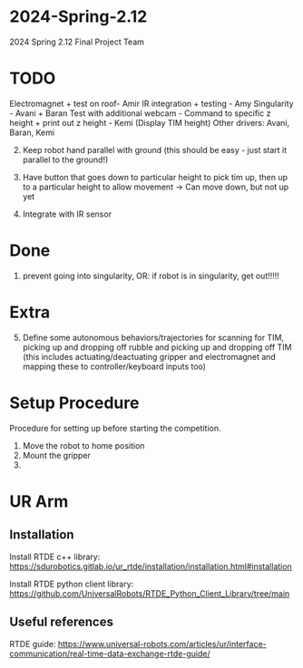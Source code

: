 # 2024-Spring-2.12
2024 Spring 2.12 Final Project Team


# TODO
Electromagnet + test on roof- Amir 
IR integration + testing - Amy
Singularity - Avani + Baran
Test with additional webcam - 
Command to specific z height + print out z height - Kemi (Display TIM height)
Other drivers: Avani, Baran, Kemi


2. Keep robot hand parallel with ground (this should be easy - just start it parallel to the ground!)
3. Have button that goes down to particular height to pick tim up, then up to a particular height to allow movement -> Can move down, but not up yet

4. Integrate with IR sensor


# Done
1. prevent going into singularity, OR: if robot is in singularity, get out!!!!!



# Extra
5. Define some autonomous behaviors/trajectories for scanning for TIM, picking up and dropping off rubble and picking up and dropping off TIM 
(this includes actuating/deactuating gripper and electromagnet and mapping these to controller/keyboard inputs too)


# Setup Procedure 
Procedure for setting up before starting the competition.

1. Move the robot to home position
2. Mount the gripper
3. 


# UR Arm
## Installation
Install RTDE c++ library: https://sdurobotics.gitlab.io/ur_rtde/installation/installation.html#installation

Install RTDE python client library: https://github.com/UniversalRobots/RTDE_Python_Client_Library/tree/main 


## Useful references
RTDE guide: https://www.universal-robots.com/articles/ur/interface-communication/real-time-data-exchange-rtde-guide/